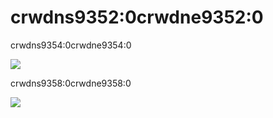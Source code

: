 # crwdns9352:0crwdne9352:0
crwdns9354:0crwdne9354:0

![](crwdns9356:0crwdne9356:0)

crwdns9358:0crwdne9358:0

![](crwdns9360:0crwdne9360:0)

